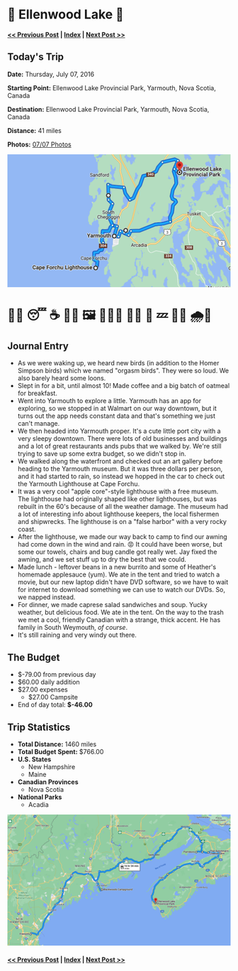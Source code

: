 # 🐥  Ellenwood Lake 🐥

#### [<< Previous Post](07-06.md) | [Index](../../README.md) | [Next Post >>](07-08.md)

## Today's Trip

**Date:** Thursday, July 07, 2016

**Starting Point:** Ellenwood Lake Provincial Park, Yarmouth, Nova Scotia, Canada

**Destination:** Ellenwood Lake Provincial Park, Yarmouth, Nova Scotia, Canada

**Distance:** 41 miles

**Photos:** [07/07 Photos](https://jay-d.me/2016RT-07-07)

![map from Ellenwood Lake](../maps/day/07-07.png "day map")

# 🦉💦 😴  ☕  🔎🌆  🖼  🌊🍎💡  🎪💥  🌯  💤  🥗🥪  🌧💨

## Journal Entry

* As we were waking up, we heard new birds (in addition to the Homer Simpson birds) which we named "orgasm birds". They were so loud. We also barely heard some loons.
* Slept in for a bit, until almost 10! Made coffee and a big batch of oatmeal for breakfast.
* Went into Yarmouth to explore a little. Yarmouth has an app for exploring, so we stopped in at Walmart on our way downtown, but it turns out the app needs constant data and that's something we just can't manage.
* We then headed into Yarmouth proper. It's a cute little port city with a very sleepy downtown. There were lots of old businesses and buildings and a lot of great restaurants ands pubs that we walked by. We're still trying to save up some extra budget, so we didn't stop in.
* We walked along the waterfront and checked out an art gallery before heading to the Yarmouth museum. But it was three dollars per person, and it had started to rain, so instead we hopped in the car to check out the Yarmouth Lighthouse at Cape Forchu.
* It was a very cool "apple core"-style lighthouse with a free museum. The lighthouse had originally shaped like other lighthouses, but was rebuilt in the 60's because of all the weather damage. The museum had a lot of interesting info about lighthouse keepers, the local fishermen and shipwrecks. The lighthouse is on a "false harbor" with a very rocky coast.
* After the lighthouse, we made our way back to camp to find our awning had come down in the wind and rain. 😡 It could have been worse, but some our towels, chairs and bug candle got really wet. Jay fixed the awning, and we set stuff up to dry the best that we could.
* Made lunch - leftover beans in a new burrito and some of Heather's homemade applesauce (yum). We ate in the tent and tried to watch a movie, but our new laptop didn't have DVD software, so we have to wait for internet to download something we can use to watch our DVDs. So, we napped instead.
* For dinner, we made caprese salad sandwiches and soup. Yucky weather, but delicious food. We ate in the tent. On the way to the trash we met a cool, friendly Canadian with a strange, thick accent. He has family in South Weymouth, *of course*.
* It's still raining and very windy out there.

## The Budget

* $-79.00 from previous day
* $60.00 daily addition
* $27.00 expenses
  * $27.00	Campsite
* End of day total: **$-46.00**

## Trip Statistics

* **Total Distance:** 1460 miles
* **Total Budget Spent:** $766.00
* **U.S. States**
  * New Hampshire
  * Maine
* **Canadian Provinces**
  * Nova Scotia
* **National Parks**
  * Acadia

![total trip from Fremont to Ellenwood Lake](../maps/total/07-07-total.png "total trip map")

#### [<< Previous Post](07-06.md) | [Index](../../README.md) | [Next Post >>](07-08.md)

